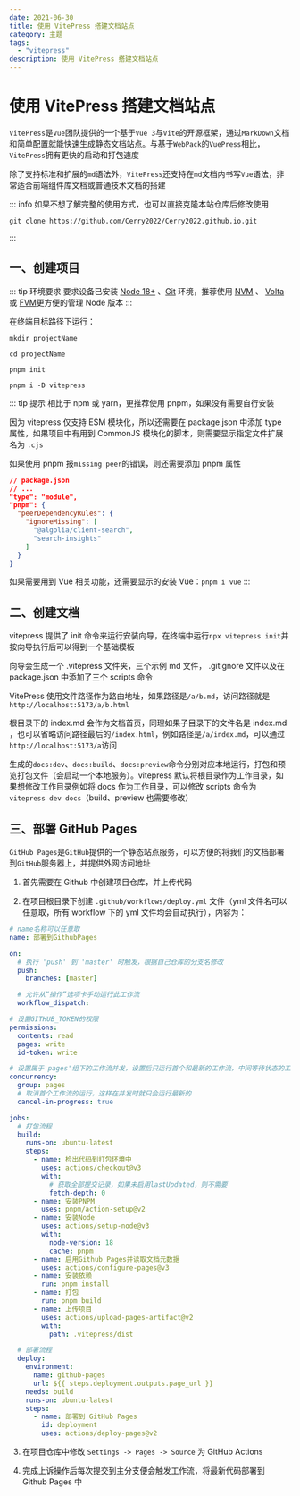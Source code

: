 ```yaml
---
date: 2021-06-30
title: 使用 VitePress 搭建文档站点
category: 主题
tags:
  - "vitepress"
description: 使用 VitePress 搭建文档站点
---
```

# 使用 VitePress 搭建文档站点

`VitePress`是`Vue`团队提供的一个基于`Vue 3`与`Vite`的开源框架，通过`MarkDown`文档和简单配置就能快速生成静态文档站点。与基于`WebPack`的`VuePress`相比，`VitePress`拥有更快的启动和打包速度

除了支持标准和扩展的`md`语法外，`VitePress`还支持在`md`文档内书写`Vue`语法，非常适合前端组件库文档或普通技术文档的搭建

::: info
如果不想了解完整的使用方式，也可以直接克隆本站仓库后修改使用

```shell
git clone https://github.com/Cerry2022/Cerry2022.github.io.git
```

:::

## 一、创建项目

::: tip 环境要求
要求设备已安装 [Node 18+](https://nodejs.org/zh-cn/) 、[Git](https://git-scm.com/) 环境，推荐使用 [NVM](https://github.com/coreybutler/nvm-windows) 、 [Volta](https://docs.volta.sh/guide/) 或 [FVM](https://fvm.app/docs/getting_started/overview)更方便的管理 Node 版本
:::

在终端目标路径下运行：

```shell
mkdir projectName

cd projectName

pnpm init

pnpm i -D vitepress
```

::: tip 提示
相比于 npm 或 yarn，更推荐使用 pnpm，如果没有需要自行安装

因为 vitepress 仅支持 ESM 模块化，所以还需要在 package.json 中添加 type 属性，如果项目中有用到 CommonJS 模块化的脚本，则需要显示指定文件扩展名为 `.cjs`

如果使用 pnpm 报`missing peer`的错误，则还需要添加 pnpm 属性

```json
// package.json
// ...
"type": "module",
"pnpm": {
  "peerDependencyRules": {
    "ignoreMissing": [
      "@algolia/client-search",
      "search-insights"
    ]
  }
}
```

如果需要用到 Vue 相关功能，还需要显示的安装 Vue：`pnpm i vue`
:::

## 二、创建文档

vitepress 提供了 init 命令来运行安装向导，在终端中运行`npx vitepress init`并按向导执行后可以得到一个基础模板

向导会生成一个 .vitepress 文件夹，三个示例 md 文件， .gitignore 文件以及在 package.json 中添加了三个 scripts 命令

VitePress 使用文件路径作为路由地址，如果路径是`/a/b.md`，访问路径就是`http://localhost:5173/a/b.html`

根目录下的 index.md 会作为文档首页，同理如果子目录下的文件名是 index.md ，也可以省略访问路径最后的`/index.html`，例如路径是`/a/index.md`，可以通过`http://localhost:5173/a`访问

生成的`docs:dev`、`docs:build`、`docs:preview`命令分别对应本地运行，打包和预览打包文件（会启动一个本地服务）。vitepress 默认将根目录作为工作目录，如果想修改工作目录例如将 docs 作为工作目录，可以修改 scripts 命令为`vitepress dev docs`（build、preview 也需要修改）

## 三、部署 GitHub Pages

`GitHub Pages`是`GitHub`提供的一个静态站点服务，可以方便的将我们的文档部署到`GitHub`服务器上，并提供外网访问地址

1. 首先需要在 Github 中创建项目仓库，并上传代码

2. 在项目根目录下创建 `.github/workflows/deploy.yml` 文件（yml 文件名可以任意取，所有 workflow 下的 yml 文件均会自动执行），内容为：

```yml
# name名称可以任意取
name: 部署到GithubPages

on:
  # 执行 'push' 到 'master' 时触发，根据自己仓库的分支名修改
  push:
    branches: [master]

  # 允许从“操作”选项卡手动运行此工作流
  workflow_dispatch:

# 设置GITHUB_TOKEN的权限
permissions:
  contents: read
  pages: write
  id-token: write

# 设置属于'pages'组下的工作流并发，设置后只运行首个和最新的工作流，中间等待状态的工作流将被取消
concurrency:
  group: pages
  # 取消首个工作流的运行，这样在并发时就只会运行最新的
  cancel-in-progress: true

jobs:
  # 打包流程
  build:
    runs-on: ubuntu-latest
    steps:
      - name: 检出代码到打包环境中
        uses: actions/checkout@v3
        with:
          # 获取全部提交记录，如果未启用lastUpdated，则不需要
          fetch-depth: 0
      - name: 安装PNPM
        uses: pnpm/action-setup@v2
      - name: 安装Node
        uses: actions/setup-node@v3
        with:
          node-version: 18
          cache: pnpm
      - name: 启用Github Pages并读取文档元数据
        uses: actions/configure-pages@v3
      - name: 安装依赖
        run: pnpm install
      - name: 打包
        run: pnpm build
      - name: 上传项目
        uses: actions/upload-pages-artifact@v2
        with:
          path: .vitepress/dist

  # 部署流程
  deploy:
    environment:
      name: github-pages
      url: ${{ steps.deployment.outputs.page_url }}
    needs: build
    runs-on: ubuntu-latest
    steps:
      - name: 部署到 GitHub Pages
        id: deployment
        uses: actions/deploy-pages@v2
```

3. 在项目仓库中修改 `Settings -> Pages -> Source` 为 GitHub Actions

4. 完成上诉操作后每次提交到主分支便会触发工作流，将最新代码部署到 Github Pages 中